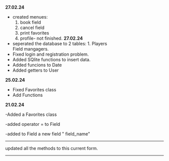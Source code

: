 **27.02.24**
- created menues:
  1. book field
  2. cancel field
  3. print favorites
  4. profile- not finished.
**27.02.24**
- seperated the database to 2 tables: 1. Players  
  Field mangagers.
- Fixed login and registration problem.
- Added SQlite functions to insert data.
- Added funcions to Date
- Added getters to User


**25.02.24**
- Fixed Favorites class
- Add Functions


**21.02.24**


-Added a Favorites class

-added operator = to Field 

-added to Field a new field " field_name"

----
updated all the methods to this current form.

----
